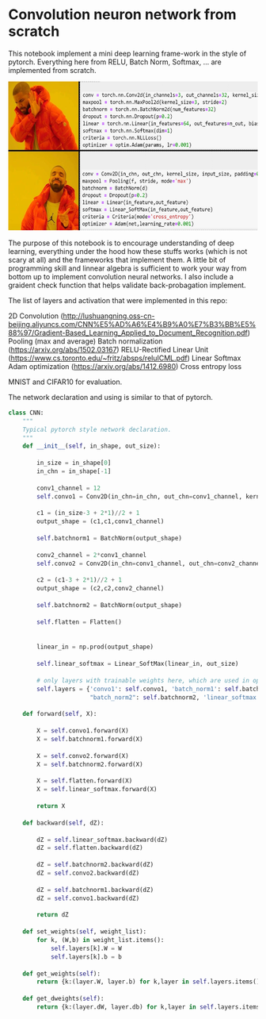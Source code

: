# Convolution neuron network from scratch
This notebook implement a mini deep learning frame-work in the style of pytorch. Everything here from RELU, Batch Norm, Softmax, ...  are implemented from scratch. 

<img src="yes-no.png" style="width:600px;height:300px;">


The purpose of this notebook is to encourage understanding of deep learning, everything under the hood how these stuffs works (which is not scary at all) and the frameworks that implement them. A little bit of programming skill and linnear algebra is sufficient to work your way from bottom up to implement convolution neural networks. I also include a graident check function that helps validate back-probagation implement.

The list of layers and activation that were implemented in this repo:

2D Convolution (http://lushuangning.oss-cn-beijing.aliyuncs.com/CNN%E5%AD%A6%E4%B9%A0%E7%B3%BB%E5%88%97/Gradient-Based_Learning_Applied_to_Document_Recognition.pdf)
Pooling (max and average) 
Batch normalization (https://arxiv.org/abs/1502.03167)
RELU-Rectified Linear Unit (https://www.cs.toronto.edu/~fritz/absps/reluICML.pdf) 
Linear
Softmax
Adam optimization (https://arxiv.org/abs/1412.6980)
Cross entropy loss

MNIST and CIFAR10 for evaluation.

The network declaration and using is similar to that of pytorch. 
```python
class CNN:
    """
    Typical pytorch style network declaration.
    """
    def __init__(self, in_shape, out_size):

        in_size = in_shape[0]
        in_chn = in_shape[-1]

        conv1_channel = 12
        self.convo1 = Conv2D(in_chn=in_chn, out_chn=conv1_channel, kernel_size=3, in_shape=in_shape, padding=1, stride=2, bias=False)

        c1 = (in_size-3 + 2*1)//2 + 1
        output_shape = (c1,c1,conv1_channel)

        self.batchnorm1 = BatchNorm(output_shape)

        conv2_channel = 2*conv1_channel
        self.convo2 = Conv2D(in_chn=conv1_channel, out_chn=conv2_channel, kernel_size=3, in_shape=output_shape, padding=1, stride=2, bias=False)

        c2 = (c1-3 + 2*1)//2 + 1
        output_shape = (c2,c2,conv2_channel)

        self.batchnorm2 = BatchNorm(output_shape)

        self.flatten = Flatten()


        linear_in = np.prod(output_shape)

        self.linear_softmax = Linear_SoftMax(linear_in, out_size)

        # only layers with trainable weights here, which are used in optimization/gradient update.
        self.layers = {'convo1': self.convo1, 'batch_norm1': self.batchnorm1, 'convo2': self.convo2, 
                       "batch_norm2": self.batchnorm2, 'linear_softmax': self.linear_softmax}

    def forward(self, X):

        X = self.convo1.forward(X)
        X = self.batchnorm1.forward(X)

        X = self.convo2.forward(X)
        X = self.batchnorm2.forward(X)

        X = self.flatten.forward(X)
        X = self.linear_softmax.forward(X)

        return X

    def backward(self, dZ):

        dZ = self.linear_softmax.backward(dZ)
        dZ = self.flatten.backward(dZ)

        dZ = self.batchnorm2.backward(dZ)
        dZ = self.convo2.backward(dZ)

        dZ = self.batchnorm1.backward(dZ)
        dZ = self.convo1.backward(dZ)

        return dZ

    def set_weights(self, weight_list):
        for k, (W,b) in weight_list.items():
            self.layers[k].W = W
            self.layers[k].b = b

    def get_weights(self):
        return {k:(layer.W, layer.b) for k,layer in self.layers.items()}

    def get_dweights(self):
        return {k:(layer.dW, layer.db) for k,layer in self.layers.items()}
```
